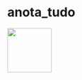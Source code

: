 # anota_tudo

<img src="https://schumacherlema.com.br/wp-content/uploads/2023/01/Screenshot_1673567595.png" width="100">

